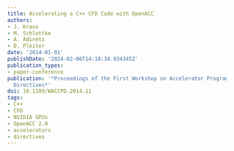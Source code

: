 ```yaml
---
title: Accelerating a C++ CFD Code with OpenACC
authors:
- J. Kraus
- M. Schlottke
- A. Adinetz
- D. Pleiter
date: '2014-01-01'
publishDate: '2024-02-06T14:18:34.934345Z'
publication_types:
- paper-conference
publication: '*Proceedings of the First Workshop on Accelerator Programming Using
  Directives*'
doi: 10.1109/WACCPD.2014.11
tags:
- C++
- CFD
- NVIDIA GPUs
- OpenACC 2.0
- accelerators
- directives
---
```

